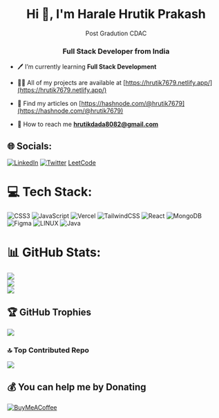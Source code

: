 <!-- ![I am in with Web Development (3)](https://user-images.githubusercontent.com/100681165/224504317-1cb9b371-8362-41f8-9316-715d570fbf17.png) -->

<h1 align="center">Hi 👋, I'm Harale Hrutik Prakash</h1>
<p  align="center">Post Gradution CDAC </p>
<h3 align="center">Full Stack Developer from India</h3>


- 🖊️ I’m currently learning **Full Stack Development**

- 👨‍💻 All of my projects are available at [https://hrutik7679.netlify.app/](https://hrutik7679.netlify.app/)

- 📝 Find my articles on [https://hashnode.com/@hrutik7679](https://hashnode.com/@hrutik7679)

- 🔗 How to reach me **hrutikdada8082@gmail.com**

<!---------------------------------------------------  -->

## 🌐 Socials:
[![LinkedIn](https://img.shields.io/badge/LinkedIn-%230077B5.svg?logo=linkedin&logoColor=white)](https://linkedin.com/in/hrutik-harale-aab14a292/) [![Twitter](https://img.shields.io/badge/Twitter-%231DA1F2.svg?logo=Twitter&logoColor=white)](https://twitter.com/hrutik_harale)  [LeetCode](https://leetcode.com/u/jaykg32/)

# 💻 Tech Stack:
![CSS3](https://img.shields.io/badge/css3-%231572B6.svg?style=for-the-badge&logo=css3&logoColor=white) ![JavaScript](https://img.shields.io/badge/javascript-%23323330.svg?style=for-the-badge&logo=javascript&logoColor=%23F7DF1E) ![Vercel](https://img.shields.io/badge/vercel-%23000000.svg?style=for-the-badge&logo=vercel&logoColor=white) ![TailwindCSS](https://img.shields.io/badge/tailwindcss-%2338B2AC.svg?style=for-the-badge&logo=tailwind-css&logoColor=white) ![React](https://img.shields.io/badge/react-%2320232a.svg?style=for-the-badge&logo=react&logoColor=%2361DAFB) ![MongoDB](https://img.shields.io/badge/MongoDB-%234ea94b.svg?style=for-the-badge&logo=mongodb&logoColor=white) 	![Figma](https://img.shields.io/badge/figma-%23F24E1E.svg?style=for-the-badge&logo=figma&logoColor=white) ![LINUX](https://img.shields.io/badge/Linux-FCC624?style=for-the-badge&logo=linux&logoColor=black) ![Java](https://img.shields.io/badge/java-%23ED8B00.svg?style=for-the-badge&logo=java&logoColor=white)
# 📊 GitHub Stats:
![](https://github-readme-stats.vercel.app/api?username=jayk-gupta&theme=dark&hide_border=false&include_all_commits=false&count_private=false)<br/>
![](https://github-readme-streak-stats.herokuapp.com/?user=jayk-gupta&theme=dark&hide_border=false)<br/>
![](https://github-readme-stats.vercel.app/api/top-langs/?username=jayk-gupta&theme=dark&hide_border=false&include_all_commits=false&count_private=false&layout=compact)

## 🏆 GitHub Trophies
![](https://github-profile-trophy.vercel.app/?username=hrutik7679&theme=algolia&no-frame=false&no-bg=false&margin-w=4)

<!-- ![](https://api.githubtrends.io/user/svg/hrutik7679/repos?time_range=one_year&group=other&theme=dark) -->


### 🔝 Top Contributed Repo
![](https://github-contributor-stats.vercel.app/api?username=hrutik7679&limit=5&theme=dark&combine_all_yearly_contributions=true)

<!-- Proudly created with GPRM ( https://gprm.itsvg.in ) -->

  ## 💰 You can help me by Donating
  [![BuyMeACoffee](https://img.shields.io/badge/Buy%20Me%20a%20Coffee-ffdd00?style=for-the-badge&logo=buy-me-a-coffee&logoColor=black)](https://buymeacoffee.com/hrutik7679) 
